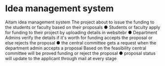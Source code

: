 # Idea management system
 Aitam idea management system    The project about to issue the funding to the students or faculty based on their proposals ● Students or faculty apply for funding to their project by uploading details in websitebr ● Department Admins verify the details if it's worth for funding accepts the proposal or else rejects the proposal ● the central committee gets a request when the department admin accepts a proposal Based on the feasibility central committee will be proved funding or reject the proposal ● proposal status will update to the applicant through mail at every stage
